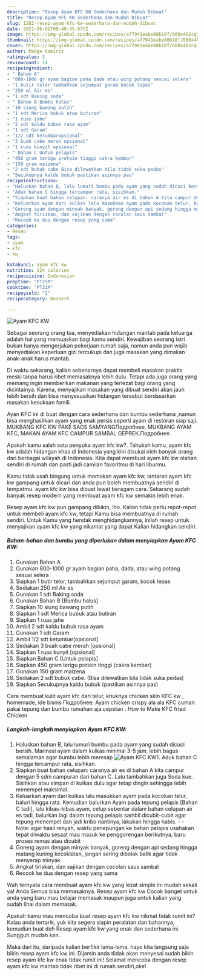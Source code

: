 ```yaml
---
description: "Resep Ayam KFC KW Sederhana dan Mudah Dibuat"
title: "Resep Ayam KFC KW Sederhana dan Mudah Dibuat"
slug: 1282-resep-ayam-kfc-kw-sederhana-dan-mudah-dibuat
date: 2021-06-01T00:40:35.675Z
image: https://img-global.cpcdn.com/recipes/a77941eabe88b18f/680x482cq70/ayam-kfc-kw-foto-resep-utama.jpg
thumbnail: https://img-global.cpcdn.com/recipes/a77941eabe88b18f/680x482cq70/ayam-kfc-kw-foto-resep-utama.jpg
cover: https://img-global.cpcdn.com/recipes/a77941eabe88b18f/680x482cq70/ayam-kfc-kw-foto-resep-utama.jpg
author: Madge Ramirez
ratingvalue: 3
reviewcount: 14
recipeingredient:
- " Bahan A"
- "800-1000 gr ayam bagian paha dada atau wing potong sesuai selera"
- "1 butir telor tambahkan sejumput garam kocok lepas"
- "250 ml Air es"
- "1 sdt Baking soda"
- " Bahan B Bumbu halus"
- "10 siung bawang putih"
- "1 sdt Merica bubuk atau butiran"
- "1 ruas jahe"
- "2 sdt kaldu bubuk rasa ayam"
- "1 sdt Garam"
- "1/2 sdt ketumbaropsional"
- "3 buah cabe merah opsional"
- "1 ruas kunyit opsional"
- " Bahan C Untuk pelapis"
- "450 gram terigu protein tinggi cakra kembar"
- "150 gram maizena"
- "2 sdt bubuk cabe Bisa dilewatkan bila tidak suka pedas"
- "Secukupnya kaldu bubuk pastikan asinnya pas"
recipeinstructions:
- "Haluskan bahan B, lalu lumuri bumbu pada ayam yang sudah dicuci bersih. Marinasi ayam dalam kulkas minimal 3-5 jam, lebih bagus semalaman agar bumbu lebih meresap"
- "Aduk bahan C hingga tercampur rata, sisihkan."
- "Siapkan buat bahan celupan: caranya air es di bahan A kita campur dengan 5 sdm campuran dari bahan C. Lalu tambahkan juga Soda kue. Sisihkan atau simpan di kulkas dulu agar tetap dingin sehingga lebih menempel maksimal."
- "Keluarkan ayam dari kulkas lalu masukkan ayam pada kocokan telur, baluri hingga rata. Kemudian balurkan Ayam pada tepung pelapis [Bahan C tadi], lalu kibas-kibas ayam, celup sebentar dalam bahan celupan air es tadi, balurkan lagi dalam tepung pelapis sambil dicubit-cubit agar tepung menempel dan jadi kribo nantinya, lakukan hingga habis.  Note: agar hasil renyah, waktu penepungan ke bahan pelapis usahakan tepat diwaktu sesaat mau masuk ke penggorengan berikutnya, baru proses remas atau dicubit"
- "Goreng ayam dengan minyak banyak, goreng dengan api sedang hingga matang kuning kecoklatan, jangan sering dibolak balik agar tidak menyerap minyak."
- "Angkat tiriskan, dan sajikan dengan cocolan saus sambal"
- "Recook ke dua dengan resep yang sama"
categories:
- Resep
tags:
- ayam
- kfc
- kw

katakunci: ayam kfc kw 
nutrition: 224 calories
recipecuisine: Indonesian
preptime: "PT25M"
cooktime: "PT31M"
recipeyield: "2"
recipecategory: Dessert

---
```



![Ayam KFC KW](https://img-global.cpcdn.com/recipes/a77941eabe88b18f/680x482cq70/ayam-kfc-kw-foto-resep-utama.jpg)

Sebagai seorang orang tua, menyediakan hidangan mantab pada keluarga adalah hal yang memuaskan bagi kamu sendiri. Kewajiban seorang istri bukan hanya mengerjakan pekerjaan rumah saja, namun anda pun wajib menyediakan keperluan gizi tercukupi dan juga masakan yang dimakan anak-anak harus mantab.

Di waktu  sekarang, kalian sebenarnya dapat membeli masakan praktis meski tanpa harus ribet memasaknya lebih dulu. Tetapi ada juga orang yang memang ingin memberikan makanan yang terlezat bagi orang yang dicintainya. Karena, menyajikan masakan yang dibuat sendiri akan jauh lebih bersih dan bisa menyesuaikan hidangan tersebut berdasarkan masakan kesukaan famili. 

Ayan KFC ini di buat dengan cara sederhana dan bumbu sederhana ,namun bisa menghasilkan ayam yang enak persis seperti ayam di restoran siap saji. MUKBANG KFC KW PAKE SAOS SAMYANGПодробнее. MUKBANG AYAM KFC, MAKAN AYAM KFC CAMPUR SAMBAL GEPREK.Подробнее.

Apakah kamu salah satu penyuka ayam kfc kw?. Tahukah kamu, ayam kfc kw adalah hidangan khas di Indonesia yang kini disukai oleh banyak orang dari berbagai wilayah di Indonesia. Kita dapat membuat ayam kfc kw olahan sendiri di rumah dan pasti jadi camilan favoritmu di hari liburmu.

Kamu tidak usah bingung untuk memakan ayam kfc kw, lantaran ayam kfc kw gampang untuk dicari dan anda pun boleh membuatnya sendiri di tempatmu. ayam kfc kw bisa dibuat lewat beragam cara. Sekarang sudah banyak resep modern yang membuat ayam kfc kw semakin lebih enak.

Resep ayam kfc kw pun gampang dibikin, lho. Kalian tidak perlu repot-repot untuk membeli ayam kfc kw, tetapi Kamu bisa membuatnya di rumah sendiri. Untuk Kamu yang hendak menghidangkannya, inilah resep untuk menyajikan ayam kfc kw yang nikamat yang dapat Kalian hidangkan sendiri.

<!--inarticleads1-->

##### Bahan-bahan dan bumbu yang diperlukan dalam menyiapkan Ayam KFC KW:

1. Gunakan  Bahan A
1. Gunakan 800-1000 gr ayam bagian paha, dada, atau wing potong sesuai selera
1. Siapkan 1 butir telor, tambahkan sejumput garam, kocok lepas
1. Sediakan 250 ml Air es
1. Gunakan 1 sdt Baking soda
1. Gunakan  Bahan B [Bumbu halus]
1. Siapkan 10 siung bawang putih
1. Siapkan 1 sdt Merica bubuk atau butiran
1. Siapkan 1 ruas jahe
1. Ambil 2 sdt kaldu bubuk rasa ayam
1. Gunakan 1 sdt Garam
1. Ambil 1/2 sdt ketumbar[opsional]
1. Sediakan 3 buah cabe merah [opsional]
1. Siapkan 1 ruas kunyit [opsional]
1. Siapkan  Bahan C [Untuk pelapis]
1. Siapkan 450 gram terigu protein tinggi (cakra kembar)
1. Gunakan 150 gram maizena
1. Sediakan 2 sdt bubuk cabe. (Bisa dilewatkan bila tidak suka pedas)
1. Siapkan Secukupnya kaldu bubuk (pastikan asinnya pas)


Cara membuat kulit ayam kfc dari telur, kriuknya chicken skin KFC kw , homemade, ide bisnis Подробнее. Ayam chicken crispy ala ala KFC cuman pakai tepung dan bumbu rumahan aja.cepetan . How to Make KFC fried Chicken 

<!--inarticleads2-->

##### Langkah-langkah menyiapkan Ayam KFC KW:

1. Haluskan bahan B, lalu lumuri bumbu pada ayam yang sudah dicuci bersih. Marinasi ayam dalam kulkas minimal 3-5 jam, lebih bagus semalaman agar bumbu lebih meresap
<img src="https://img-global.cpcdn.com/steps/06f937fe23206c89/160x128cq70/ayam-kfc-kw-langkah-memasak-1-foto.jpg" alt="Ayam KFC KW">1. Aduk bahan C hingga tercampur rata, sisihkan.
1. Siapkan buat bahan celupan: caranya air es di bahan A kita campur dengan 5 sdm campuran dari bahan C. Lalu tambahkan juga Soda kue. Sisihkan atau simpan di kulkas dulu agar tetap dingin sehingga lebih menempel maksimal.
1. Keluarkan ayam dari kulkas lalu masukkan ayam pada kocokan telur, baluri hingga rata. Kemudian balurkan Ayam pada tepung pelapis [Bahan C tadi], lalu kibas-kibas ayam, celup sebentar dalam bahan celupan air es tadi, balurkan lagi dalam tepung pelapis sambil dicubit-cubit agar tepung menempel dan jadi kribo nantinya, lakukan hingga habis. -  - Note: agar hasil renyah, waktu penepungan ke bahan pelapis usahakan tepat diwaktu sesaat mau masuk ke penggorengan berikutnya, baru proses remas atau dicubit
1. Goreng ayam dengan minyak banyak, goreng dengan api sedang hingga matang kuning kecoklatan, jangan sering dibolak balik agar tidak menyerap minyak.
1. Angkat tiriskan, dan sajikan dengan cocolan saus sambal
1. Recook ke dua dengan resep yang sama




Wah ternyata cara membuat ayam kfc kw yang lezat simple ini mudah sekali ya! Anda Semua bisa memasaknya. Resep ayam kfc kw Cocok banget untuk anda yang baru mau belajar memasak maupun juga untuk kalian yang sudah lihai dalam memasak.

Apakah kamu mau mencoba buat resep ayam kfc kw nikmat tidak rumit ini? Kalau anda tertarik, yuk kita segera siapin peralatan dan bahannya, kemudian buat deh Resep ayam kfc kw yang enak dan sederhana ini. Sungguh mudah kan. 

Maka dari itu, daripada kalian berfikir lama-lama, hayo kita langsung saja bikin resep ayam kfc kw ini. Dijamin anda tiidak akan menyesal sudah bikin resep ayam kfc kw enak tidak rumit ini! Selamat mencoba dengan resep ayam kfc kw mantab tidak ribet ini di rumah sendiri,oke!.

